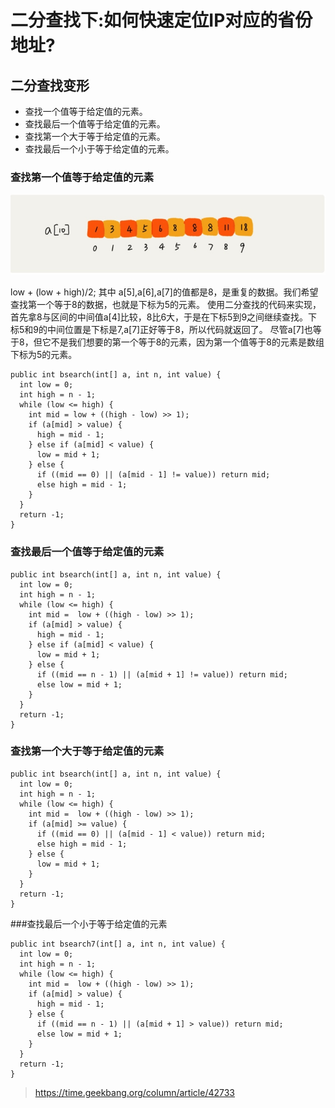 # 二分查找下:如何快速定位IP对应的省份地址?
## 二分查找变形
* 查找一个值等于给定值的元素。
* 查找最后一个值等于给定值的元素。
* 查找第一个大于等于给定值的元素。
* 查找最后一个小于等于给定值的元素。

### 查找第一个值等于给定值的元素
![](media/15550737544126/15550769403329.jpg)

low + (low + high)/2;
其中 a[5],a[6],a[7]的值都是8，是重复的数据。我们希望查找第一个等于8的数据，也就是下标为5的元素。
使用二分查找的代码来实现，首先拿8与区间的中间值a[4]比较，8比6大，于是在下标5到9之间继续查找。下标5和9的中间位置是下标是7,a[7]正好等于8，所以代码就返回了。
尽管a[7]也等于8，但它不是我们想要的第一个等于8的元素，因为第一个值等于8的元素是数组下标为5的元素。

```
public int bsearch(int[] a, int n, int value) {
  int low = 0;
  int high = n - 1;
  while (low <= high) {
    int mid = low + ((high - low) >> 1);
    if (a[mid] > value) {
      high = mid - 1;
    } else if (a[mid] < value) {
      low = mid + 1;
    } else {
      if ((mid == 0) || (a[mid - 1] != value)) return mid;
      else high = mid - 1;
    }
  }
  return -1;
}

```

### 查找最后一个值等于给定值的元素

```
public int bsearch(int[] a, int n, int value) {
  int low = 0;
  int high = n - 1;
  while (low <= high) {
    int mid =  low + ((high - low) >> 1);
    if (a[mid] > value) {
      high = mid - 1;
    } else if (a[mid] < value) {
      low = mid + 1;
    } else {
      if ((mid == n - 1) || (a[mid + 1] != value)) return mid;
      else low = mid + 1;
    }
  }
  return -1;
}

```
### 查找第一个大于等于给定值的元素

```
public int bsearch(int[] a, int n, int value) {
  int low = 0;
  int high = n - 1;
  while (low <= high) {
    int mid =  low + ((high - low) >> 1);
    if (a[mid] >= value) {
      if ((mid == 0) || (a[mid - 1] < value)) return mid;
      else high = mid - 1;
    } else {
      low = mid + 1;
    }
  }
  return -1;
}

```

###查找最后一个小于等于给定值的元素
```
public int bsearch7(int[] a, int n, int value) {
  int low = 0;
  int high = n - 1;
  while (low <= high) {
    int mid =  low + ((high - low) >> 1);
    if (a[mid] > value) {
      high = mid - 1;
    } else {
      if ((mid == n - 1) || (a[mid + 1] > value)) return mid;
      else low = mid + 1;
    }
  }
  return -1;
}

```

> https://time.geekbang.org/column/article/42733